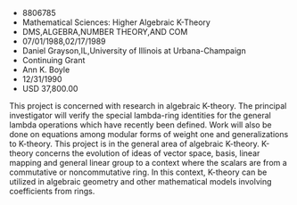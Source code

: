 
* 8806785
* Mathematical Sciences: Higher Algebraic K-Theory
* DMS,ALGEBRA,NUMBER THEORY,AND COM
* 07/01/1988,02/17/1989
* Daniel Grayson,IL,University of Illinois at Urbana-Champaign
* Continuing Grant
* Ann K. Boyle
* 12/31/1990
* USD 37,800.00

This project is concerned with research in algebraic K-theory. The principal
investigator will verify the special lambda-ring identities for the general
lambda operations which have recently been defined. Work will also be done on
equations among modular forms of weight one and generalizations to K-theory.
This project is in the general area of algebraic K-theory. K-theory concerns the
evolution of ideas of vector space, basis, linear mapping and general linear
group to a context where the scalars are from a commutative or noncommutative
ring. In this context, K-theory can be utilized in algebraic geometry and other
mathematical models involving coefficients from rings.
